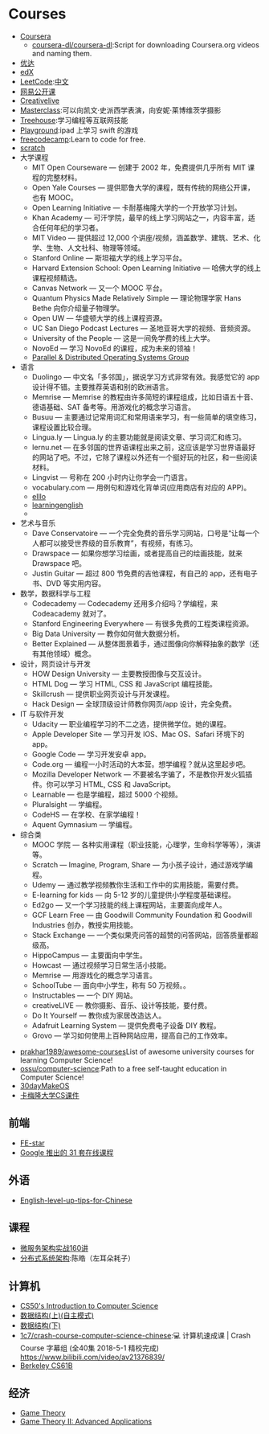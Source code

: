 # Courses

-   [Coursera](https://www.coursera.org/)
    - [coursera-dl/coursera-dl](https://github.com/coursera-dl/coursera-dl):Script for downloading Coursera.org videos and naming them.
-   [优达](https://www.udacity.com/)
-   [edX](https://www.edx.org/)
-   [LeetCode](http://leetcode.com/):[中文](https://leetcode-cn.com/)
-   [网易公开课]()
-   [Creativelive](https://www.creativelive.com/)
-   [Masterclass](https://www.masterclass.com/):可以向凯文·史派西学表演，向安妮·莱博维茨学摄影
-   [Treehouse](https://teamtreehouse.com/):学习编程等互联网技能
-   [Playground](https://www.apple.com/swift/playgrounds/):ipad 上学习 swift 的游戏
-   [freecodecamp](https://www.freecodecamp.org/):Learn to code for free.
-   [scratch](https://scratch.mit.edu/)
-   大学课程
    -   MIT Open Courseware — 创建于 2002 年，免费提供几乎所有 MIT 课程的完整材料。
    -   Open Yale Courses — 提供耶鲁大学的课程，既有传统的网络公开课，也有 MOOC。
    -   Open Learning Initiative — 卡耐基梅隆大学的一个开放学习计划。
    -   Khan Academy — 可汗学院，最早的线上学习网站之一，内容丰富，适合任何年纪的学习者。
    -   MIT Video — 提供超过 12,000 个讲座/视频，涵盖数学、建筑、艺术、化学、生物、人文社科、物理等领域。
    -   Stanford Online — 斯坦福大学的线上学习平台。
    -   Harvard Extension School: Open Learning Initiative — 哈佛大学的线上课程视频精选。
    -   Canvas Network — 又一个 MOOC 平台。
    -   Quantum Physics Made Relatively Simple — 理论物理学家 Hans Bethe 向你介绍量子物理学。
    -   Open UW — 华盛顿大学的线上课程资源。
    -   UC San Diego Podcast Lectures — 圣地亚哥大学的视频、音频资源。
    -   University of the People — 这是一间免学费的线上大学。
    -   NovoEd — 学习 NovoEd 的课程，成为未来的领袖！
    - [Parallel & Distributed Operating Systems Group ](https://pdos.csail.mit.edu/)
-   语言
    -   Duolingo — 中文名「多邻国」，据说学习方式非常有效。我感觉它的 app 设计得不错。主要推荐英语和别的欧洲语言。
    -   Memrise — Memrise 的教程由许多简短的课程组成，比如日语五十音、德语基础、SAT 备考等。用游戏化的概念学习语言。
    -   Busuu — 主要通过记常用词汇和常用语来学习，有一些简单的填空练习，课程设置比较合理。
    -   Lingua.ly — Lingua.ly 的主要功能就是阅读文章、学习词汇和练习。
    -   lernu.net — 在多邻国的世界语课程出来之前，这应该是学习世界语最好的网站了吧。不过，它除了课程以外还有一个挺好玩的社区，和一些阅读材料。
    -   Lingvist — 号称在 200 小时内让你学会一门语言。
    -   vocabulary.com — 用例句和游戏化背单词(应用商店有对应的 APP)。
    -   [elllo](http://www.elllo.org/)
    -   [learningenglish](http://www.bbc.co.uk/learningenglish/)
    -   [](http://www.sparknotes.com/)
-   艺术与音乐
    -   Dave Conservatoire — 一个完全免费的音乐学习网站，口号是“让每一个人都可以接受世界级的音乐教育”，有视频，有练习。
    -   Drawspace — 如果你想学习绘画，或者提高自己的绘画技能，就来 Drawspace 吧。
    -   Justin Guitar — 超过 800 节免费的吉他课程，有自己的 app，还有电子书、DVD 等实用内容。
-   数学，数据科学与工程
    -   Codecademy — Codecademy 还用多介绍吗？学编程，来 Codeacademy 就对了。
    -   Stanford Engineering Everywhere — 有很多免费的工程类课程资源。
    -   Big Data University — 教你如何做大数据分析。
    -   Better Explained — 从整体图景着手，通过图像向你解释抽象的数学（还有其他领域）概念。
-   设计，网页设计与开发
    -   HOW Design University — 主要教授图像与交互设计。
    -   HTML Dog — 学习 HTML, CSS 和 JavaScript 编程技能。
    -   Skillcrush — 提供职业网页设计与开发课程。
    -   Hack Design — 全球顶级设计师教你网页/app 设计，完全免费。
-   IT 与软件开发
    -   Udacity — 职业编程学习的不二之选，提供微学位。她的课程。
    -   Apple Developer Site — 学习开发 IOS、Mac OS、Safari 环境下的 app。
    -   Google Code — 学习开发安卓 app。
    -   Code.org — 编程一小时活动的大本营。想学编程？就从这里起步吧。
    -   Mozilla Developer Network — 不要被名字骗了，不是教你开发火狐插件。你可以学习 HTML, CSS 和 JavaScript。
    -   Learnable — 也是学编程，超过 5000 个视频。
    -   Pluralsight — 学编程。
    -   CodeHS — 在学校、在家学编程！
    -   Aquent Gymnasium — 学编程。
-   综合类
    -   MOOC 学院 — 各种实用课程（职业技能，心理学，生命科学等等），演讲等。
    -   Scratch — Imagine, Program, Share — 为小孩子设计，通过游戏学编程。
    -   Udemy — 通过教学视频教你生活和工作中的实用技能，需要付费。
    -   E-learning for kids — 向 5-12 岁的儿童提供小学程度基础课程。
    -   Ed2go — 又一个学习技能的线上课程网站，主要面向成年人。
    -   GCF Learn Free — 由 Goodwill Community Foundation 和 Goodwill Industries 创办，教授实用技能。
    -   Stack Exchange — 一个类似果壳问答的超赞的问答网站，回答质量都超级高。
    -   HippoCampus — 主要面向中学生。
    -   Howcast — 通过视频学习日常生活小技能。
    -   Memrise — 用游戏化的概念学习语言。
    -   SchoolTube — 面向中小学生，称有 50 万视频。。
    -   Instructables — 一个 DIY 网站。
    -   creativeLIVE — 教你摄影、音乐、设计等技能，要付费。
    -   Do It Yourself — 教你成为家居改造达人。
    -   Adafruit Learning System — 提供免费电子设备 DIY 教程。
    -   Grovo — 学习如何使用上百种网站应用，提高自己的工作效率。

* [prakhar1989/awesome-courses](https://github.com/prakhar1989/awesome-courses)List of awesome university courses for learning Computer Science!
* [ossu/computer-science](https://github.com/ossu/computer-science):Path to a free self-taught education in Computer Science!
* [30dayMakeOS](git@github.com:yourtion/30dayMakeOS.git)
* [卡梅隆大学CS课件](http://www.cs.cmu.edu/~aada/courses/15251f16/www/schedule.html)

## 前端

* [FE-star](https://github.com/FE-star)
* [Google 推出的 31 套在线课程](https://chinagdg.org/2015/12/google-%E6%8E%A8%E5%87%BA%E7%9A%84-31-%E5%A5%97%E5%9C%A8%E7%BA%BF%E8%AF%BE%E7%A8%8B/)

## 外语

* [English-level-up-tips-for-Chinese](https://byoungd.gitbooks.io/english-level-up-tips-for-chinese/content/)

## 课程

* [微服务架构实战160讲]()
* [分布式系统架构]():陈皓（左耳朵耗子）

## 计算机

* [CS50's Introduction to Computer Science](https://www.edx.org/course/cs50s-introduction-computer-science-harvardx-cs50x)
* [数据结构(上)(自主模式)](http://www.xuetangx.com/courses/course-v1:TsinghuaX+30240184+sp/about)
* [数据结构(下)](http://www.xuetangx.com/courses/course-v1:TsinghuaX+30240184_2X+sp)
* [1c7/crash-course-computer-science-chinese](https://github.com/1c7/crash-course-computer-science-chinese):💻 计算机速成课 | Crash Course 字幕组 (全40集 2018-5-1 精校完成) https://www.bilibili.com/video/av21376839/
* [Berkeley CS61B](http://datastructur.es/sp17/)

## 经济

* [Game Theory](https://www.coursera.org/learn/game-theory-1)
* [Game Theory II: Advanced Applications](https://www.coursera.org/learn/game-theory-2)
